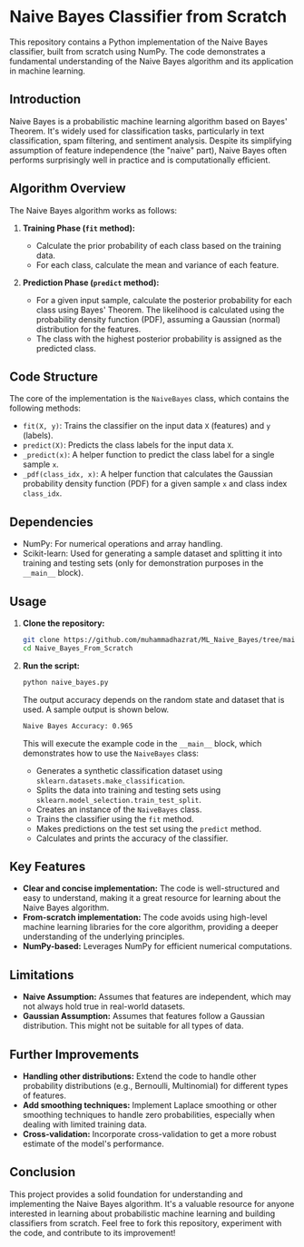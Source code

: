 # Naive Bayes Classifier from Scratch

This repository contains a Python implementation of the Naive Bayes classifier, built from scratch using NumPy. The code demonstrates a fundamental understanding of the Naive Bayes algorithm and its application in machine learning.

## Introduction

Naive Bayes is a probabilistic machine learning algorithm based on Bayes' Theorem. It's widely used for classification tasks, particularly in text classification, spam filtering, and sentiment analysis. Despite its simplifying assumption of feature independence (the "naive" part), Naive Bayes often performs surprisingly well in practice and is computationally efficient.

## Algorithm Overview

The Naive Bayes algorithm works as follows:

1.  **Training Phase (`fit` method):**
    *   Calculate the prior probability of each class based on the training data.
    *   For each class, calculate the mean and variance of each feature.

2.  **Prediction Phase (`predict` method):**
    *   For a given input sample, calculate the posterior probability for each class using Bayes' Theorem. The likelihood is calculated using the probability density function (PDF), assuming a Gaussian (normal) distribution for the features.
    *   The class with the highest posterior probability is assigned as the predicted class.

## Code Structure

The core of the implementation is the `NaiveBayes` class, which contains the following methods:

*   `fit(X, y)`: Trains the classifier on the input data `X` (features) and `y` (labels).
*   `predict(X)`: Predicts the class labels for the input data `X`.
*   `_predict(x)`: A helper function to predict the class label for a single sample `x`.
*   `_pdf(class_idx, x)`: A helper function that calculates the Gaussian probability density function (PDF) for a given sample `x` and class index `class_idx`.

## Dependencies

*   NumPy: For numerical operations and array handling.
*   Scikit-learn: Used for generating a sample dataset and splitting it into training and testing sets (only for demonstration purposes in the `__main__` block).

## Usage

1.  **Clone the repository:**

    ```bash
    git clone https://github.com/muhammadhazrat/ML_Naive_Bayes/tree/main/Naive_Bayes_From_Scratch
    cd Naive_Bayes_From_Scratch
    ```

2.  **Run the script:**

    ```bash
    python naive_bayes.py
    ```
    The output accuracy depends on the random state and dataset that is used. A sample output is shown below.

    ```bash
    Naive Bayes Accuracy: 0.965
    ```

    This will execute the example code in the `__main__` block, which demonstrates how to use the `NaiveBayes` class:
    *   Generates a synthetic classification dataset using `sklearn.datasets.make_classification`.
    *   Splits the data into training and testing sets using `sklearn.model_selection.train_test_split`.
    *   Creates an instance of the `NaiveBayes` class.
    *   Trains the classifier using the `fit` method.
    *   Makes predictions on the test set using the `predict` method.
    *   Calculates and prints the accuracy of the classifier.

## Key Features

*   **Clear and concise implementation:** The code is well-structured and easy to understand, making it a great resource for learning about the Naive Bayes algorithm.
*   **From-scratch implementation:**  The code avoids using high-level machine learning libraries for the core algorithm, providing a deeper understanding of the underlying principles.
*   **NumPy-based:** Leverages NumPy for efficient numerical computations.

## Limitations

*   **Naive Assumption:** Assumes that features are independent, which may not always hold true in real-world datasets.
*   **Gaussian Assumption:** Assumes that features follow a Gaussian distribution. This might not be suitable for all types of data.

## Further Improvements

*   **Handling other distributions:** Extend the code to handle other probability distributions (e.g., Bernoulli, Multinomial) for different types of features.
*   **Add smoothing techniques:** Implement Laplace smoothing or other smoothing techniques to handle zero probabilities, especially when dealing with limited training data.
*   **Cross-validation:** Incorporate cross-validation to get a more robust estimate of the model's performance.

## Conclusion

This project provides a solid foundation for understanding and implementing the Naive Bayes algorithm. It's a valuable resource for anyone interested in learning about probabilistic machine learning and building classifiers from scratch. Feel free to fork this repository, experiment with the code, and contribute to its improvement!
